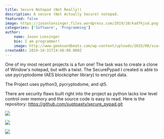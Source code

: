 ```yaml
---
title: Secure Notepad (Not Really!)
description: A secure (Not Actually Secure) notepad.
featured: false
image: https://jasonlonsinger.files.wordpress.com/2019/10/kadfkjsd.png?w=288
categories: ['Software', 'Programming']
author:
    name: Jason Lonsinger
    bio: I am programmer!
    image: http://www.geeksandbeats.com/wp-content/uploads/2015/08/scared-batman.jpeg
createdAt: 2019-10-31T14:48:00.000Z
---
```


<p>One of my most recent projects is a fun one! The task was to create a clone of Window's notepad, but with a twist. The SecurePypad I created is able to use pycryptodome (AES blockcipher library) to encrypt data.</p><p>The Project uses python3, pycryptodome, and qt5.</p><p>There are security flaws built right into the project as python lacks low level control over memory and the source code is easy to read. Here is the repository: <a href="https://github.com/suptoasty/secure_pypad.git" rel="noopener noreferrer nofollow">https://github.com/suptoasty/secure_pypad.git</a></p><p data-text-align="center"><img src="https://jasonlonsinger.files.wordpress.com/2019/10/fhakjdfhjkasdhk.png?w=285" caption="The UI for the notepad." ref=""></p><p data-text-align="center"><img src="https://jasonlonsinger.files.wordpress.com/2019/10/kadfkjsd.png?w=288" caption="Password field and encryption modes." ref=""></p><p data-text-align="center"><img src="https://jasonlonsinger.files.wordpress.com/2019/10/uigjhgj.png?w=709" caption="The encrypted data as a json object for ease of reading / debugging." ref=""></p>